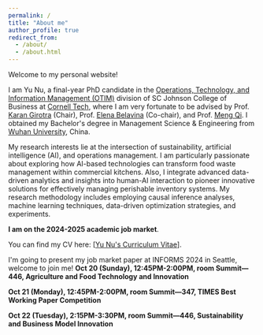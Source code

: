 ```yaml
---
permalink: /
title: "About me"
author_profile: true
redirect_from: 
  - /about/
  - /about.html
---
```


Welcome to my personal website!

I am Yu Nu, a final-year PhD candidate in the [Operations, Technology, and Information Management (OTIM)](https://www.johnson.cornell.edu/programs/phd-program/operations-technology-information-management/) division of SC Johnson College of Business at [Cornell Tech](https://tech.cornell.edu/), where I am very fortunate to be advised by Prof. [Karan Girotra](https://tech.cornell.edu/people/karan-girotra/) (Chair), Prof. [Elena Belavina](https://sha.cornell.edu/faculty-research/faculty/eb733/) (Co-chair), and Prof. [Meng Qi](https://business.cornell.edu/faculty-research/faculty/mq56/). I obtained my Bachelor's degree in Management Science & Engineering from [Wuhan University](https://en.whu.edu.cn/), China. 

My research interests lie at the intersection of sustainability, artificial intelligence (AI), and operations management. I am particularly passionate about exploring how AI-based technologies can transform food waste management within commercial kitchens. Also, I integrate advanced data-driven analytics and insights into human-AI interaction to pioneer innovative solutions for effectively managing perishable inventory systems. My research methodology includes employing causal inference analyses, machine learning techniques, data-driven optimization strategies, and experiments.  

**I am on the 2024-2025 academic job market**.

You can find my CV here: [[Yu Nu's Curriculum Vitae](https://YuNu1210.github.io/files/YuNu_CV_241015.pdf)].

I'm going to present my job market paper at INFORMS 2024 in Seattle, welcome to join me! 
**Oct 20 (Sunday), 12:45PM-2:00PM, room Summit—446, Agriculture and Food Technology and Innovation** 

**Oct 21 (Monday), 12:45PM-2:00PM, room Summit—347, TIMES Best Working Paper Competition**

**Oct 22 (Tuesday), 2:15PM-3:30PM, room Summit—446, Sustainability and Business Model Innovation**

